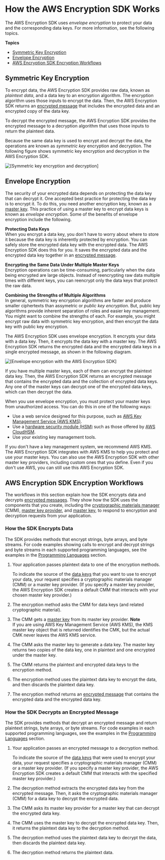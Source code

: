 # How the AWS Encryption SDK Works<a name="how-it-works"></a>

The AWS Encryption SDK uses *envelope encryption* to protect your data and the corresponding data keys\. For more information, see the following topics\.

**Topics**
+ [Symmetric Key Encryption](#symmetric-key-encryption)
+ [Envelope Encryption](#envelope-encryption)
+ [AWS Encryption SDK Encryption Workflows](#encryption-workflows)

## Symmetric Key Encryption<a name="symmetric-key-encryption"></a>

To encrypt data, the AWS Encryption SDK provides raw data, known as *plaintext data*, and a data key to an encryption algorithm\. The encryption algorithm uses those inputs to encrypt the data\. Then, the AWS Encryption SDK returns an [encrypted message](concepts.md#message) that includes the encrypted data and an encrypted copy of the data key\. 

To decrypt the encrypted message, the AWS Encryption SDK provides the encrypted message to a decryption algorithm that uses those inputs to return the plaintext data\.

Because the same data key is used to encrypt and decrypt the data, the operations are known as *symmetric key* encryption and decryption\. The following figure shows symmetric key encryption and decryption in the AWS Encryption SDK\.

![\[Symmetric key encryption and decryption\]](http://docs.aws.amazon.com/encryption-sdk/latest/developer-guide/images/encryption-basics.png)

## Envelope Encryption<a name="envelope-encryption"></a>

The security of your encrypted data depends on protecting the data key that can decrypt it\. One accepted best practice for protecting the data key is to encrypt it\. To do this, you need another encryption key, known as a [master key](concepts.md#master-key)\. This practice of using a master key to encrypt data keys is known as *envelope encryption*\. Some of the benefits of envelope encryption include the following\.

**Protecting Data Keys**  
When you encrypt a data key, you don't have to worry about where to store it because the data key is inherently protected by encryption\. You can safely store the encrypted data key with the encrypted data\. The AWS Encryption SDK does this for you\. It saves the encrypted data and the encrypted data key together in an [encrypted message](concepts.md#message)\.

**Encrypting the Same Data Under Multiple Master Keys**  
Encryption operations can be time\-consuming, particularly when the data being encrypted are large objects\. Instead of reencrypting raw data multiple times with different keys, you can reencrypt only the data keys that protect the raw data\. 

**Combining the Strengths of Multiple Algorithms**  
In general, symmetric key encryption algorithms are faster and produce smaller ciphertexts than assymetric or *public key encryption*\. But, public key algorithms provide inherent separation of roles and easier key management\. You might want to combine the strengths of each\. For example, you might encrypt raw data with symmetric key encryption, and then encrypt the data key with public key encryption\.

The AWS Encryption SDK uses envelope encryption\. It encrypts your data with a data key\. Then, it encrypts the data key with a master key\. The AWS Encryption SDK returns the encrypted data and the encrypted data keys in a single encrypted message, as shown in the following diagram\. 

![\[Envelope encryption with the AWS Encryption SDK\]](http://docs.aws.amazon.com/encryption-sdk/latest/developer-guide/images/envelope-encryption.png)

If you have multiple master keys, each of them can encrypt the plaintext data key\. Then, the AWS Encryption SDK returns an encrypted message that contains the encrypted data and the collection of encrypted data keys\. Any one of the master keys can decrypt one of the encrypted data keys, which can then decrypt the data\. 

When you use envelope encryption, you must protect your master keys from unauthorized access\. You can do this in one of the following ways:
+ Use a web service designed for this purpose, such as [AWS Key Management Service \(AWS KMS\)](https://aws.amazon.com/kms/)\.
+ Use a [hardware security module \(HSM\)](https://en.wikipedia.org/wiki/Hardware_security_module) such as those offered by [AWS CloudHSM](https://aws.amazon.com/cloudhsm/)\.
+ Use your existing key management tools\.

If you don't have a key management system, we recommend AWS KMS\. The AWS Encryption SDK integrates with AWS KMS to help you protect and use your master keys\. You can also use the AWS Encryption SDK with other master key providers, including custom ones that you define\. Even if you don't use AWS, you can still use this AWS Encryption SDK\.

## AWS Encryption SDK Encryption Workflows<a name="encryption-workflows"></a>

The workflows in this section explain how the SDK encrypts data and decrypts [encrypted messages](concepts.md#message)\. They show how the SDK uses the components that you create, including the [cryptographic materials manager](concepts.md#crypt-materials-manager) \(CMM\), [master key provider](concepts.md#master-key-provider), and [master key](concepts.md#master-key), to respond to encryption and decryption requests from your application\.

### How the SDK Encrypts Data<a name="encrypt-workflow"></a>

The SDK provides methods that encrypt strings, byte arrays, and byte streams\. For code examples showing calls to encrypt and decrypt strings and byte streams in each supported programming languages, see the examples in the [Programming Languages](programming-languages.md) section\.

1. Your application passes plaintext data to one of the encryption methods\. 

   To indicate the source of the [data keys](concepts.md#DEK) that you want to use to encrypt your data, your request specifies a cryptographic materials manager \(CMM\) or a master key provider\. \(If you specify a master key provider, the AWS Encryption SDK creates a default CMM that interacts with your chosen master key provider\.\)

1. The encryption method asks the CMM for data keys \(and related cryptographic material\)\.

1. The CMM gets a [master key](concepts.md#master-key) from its master key provider\.
**Note**  
If you are using AWS Key Management Service \(AWS KMS\), the KMS master key object that is returned identifies the CMK, but the actual CMK never leaves the AWS KMS service\.

1. The CMM asks the master key to generate a data key\. The master key returns two copies of the data key, one in plaintext and one encrypted under the master key\. 

1. The CMM returns the plaintext and encrypted data keys to the encryption method\.

1. The encryption method uses the plaintext data key to encrypt the data, and then discards the plaintext data key\.

1. The encryption method returns an [encrypted message](concepts.md#message) that contains the encrypted data and the encrypted data key\.

### How the SDK Decrypts an Encrypted Message<a name="decrypt-workflow"></a>

The SDK provides methods that decrypt an encrypted message and return plaintext strings, byte arrays, or byte streams\. For code examples in each supported programming languages, see the examples in the [Programming Languages](programming-languages.md) section\.

1. Your application passes an encrypted message to a decryption method\.

   To indicate the source of the [data keys](concepts.md#DEK) that were used to encrypt your data, your request specifies a cryptographic materials manager \(CMM\) or a master key provider\. \(If you specify a master key provider, the AWS Encryption SDK creates a default CMM that interacts with the specified master key provider\.\)

1. The decryption method extracts the encrypted data key from the encrypted message\. Then, it asks the cryptographic materials manager \(CMM\) for a data key to decrypt the encrypted data\.

1. The CMM asks its master key provider for a master key that can decrypt the encrypted data key\. 

1. The CMM uses the master key to decrypt the encrypted data key\. Then, it returns the plaintext data key to the decryption method\.

1. The decryption method uses the plaintext data key to decrypt the data, then discards the plaintext data key\. 

1. The decryption method returns the plaintext data\.
